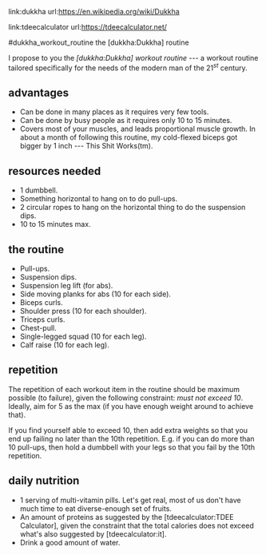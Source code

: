link:dukkha
url:https://en.wikipedia.org/wiki/Dukkha

link:tdeecalculator
url:https://tdeecalculator.net/

#dukkha_workout_routine the [dukkha:Dukkha] routine

I propose to you the _[dukkha:Dukkha] workout routine_ --- a workout routine
tailored specifically for the needs of the modern man of the $21^{st}$ century.

## advantages

* Can be done in many places as it requires very few tools.
* Can be done by busy people as it requires only 10 to 15 minutes.
* Covers most of your muscles, and leads proportional muscle growth.  In about
  a month of following this routine, my cold-flexed biceps got bigger by 1
  inch --- This Shit Works(tm).

## resources needed

* 1 dumbbell.
* Something horizontal to hang on to do pull-ups.
* 2 circular ropes to hang on the horizontal thing to do the suspension dips.
* 10 to 15 minutes max.

## the routine

* Pull-ups.
* Suspension dips.
* Suspension leg lift (for abs).
* Side moving planks for abs (10 for each side).
* Biceps curls.
* Shoulder press (10 for each shoulder).
* Triceps curls.
* Chest-pull.
* Single-legged squad (10 for each leg).
* Calf raise (10 for each leg).

## repetition

The repetition of each workout item in the routine should be maximum possible
(to failure), given the following constraint:  _must not exceed 10_.  Ideally,
aim for 5 as the max (if you have enough weight around to achieve that).

If you find yourself able to exceed 10, then add extra weights so that you end
up failing no later than the 10th repetition.  E.g. if you can do more than 10
pull-ups, then hold a dumbbell with your legs so that you fail by the 10th
repetition.

## daily nutrition

* 1 serving of multi-vitamin pills.  Let's get real, most of us don't have much
  time to eat diverse-enough set of fruits.
* An amount of proteins as suggested by the [tdeecalculator:TDEE Calculator],
  given the constraint that the total calories does not exceed what's also
  suggested by [tdeecalculator:it].
* Drink a good amount of water.
